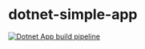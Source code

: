 # dotnet-simple-app


[![Dotnet App build pipeline](https://github.com/kparavindbabu/dotnet-simple-app/actions/workflows/ci.yml/badge.svg)](https://github.com/kparavindbabu/dotnet-simple-app/actions/workflows/ci.yml)
